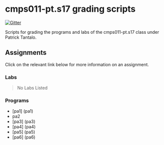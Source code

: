 # cmps011-pt.s17 grading scripts

[![Gitter](https://badges.gitter.im/4U6U57/cmps011-pt.s17.grading.svg)](https://gitter.im/4U6U57/cmps011-pt.s17.grading)

Scripts for grading the programs and labs of the cmps011-pt.s17 class
under Patrick Tantalo.

## Assignments

Click on the relevant link below for more information on an assignment.

### Labs

> No Labs Listed

### Programs

- [pa1] (pa1)
- pa2
- [pa3] (pa3)
- [pa4] (pa4)
- [pa5] (pa5)
- [pa6] (pa6)
